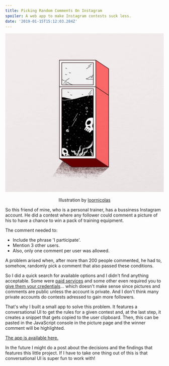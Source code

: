 ```yaml
---
title: Picking Random Comments On Instagram
spoiler: A web app to make Instagram contests suck less.
date: '2019-01-15T15:12:03.284Z'
---
```


![](./images/i-loor-nicolas.jpg)

<p style="text-align:center">Illustration by <a href="https://www.instagram.com/loornicolas/" target="_blank">loornicolas</a><p>

So this friend of mine, who is a personal trainer, has a bussiness Instagram account. He did a contest where any follower could comment a picture of his to have a chance to win a pack of training equipment.

The comment needed to:

- Include the phrase 'I participate'.
- Mention 3 other users.
- Also, only one comment per user was allowed.

A problem arised when, after more than 200 people commented, he had to, somehow, randomly pick a comment that also passed these conditions.

So I did a quick search for available options and I didn't find anything acceptable. Some were [paid services](https://www.easypromosapp.com/instagram-sweepstakes/) and some other even required you to [give them your credentials](https://commentpicker.com/instagram.php)... which doesn't make sense since pictures and comments are public unless the account is private. And I don't think many private accounts do contests adressed to gain more followers.

That's why I built a small app to solve this problem. It features a conversational UI to get the rules for a given contest and, at the last step, it creates a snippet that gets copied to the user clipboard. Then, this can be pasted in the JavaScript console in the picture page and the winner comment will be highlighted.

[The app is available here.](https://www.jonportella.com/free-instagram-random-comment-picker/)

In the future I might do a post about the decisions and the findings that features this little project. If I have to take one thing out of this is that conversational UI is super fun to work with!
